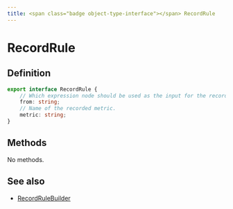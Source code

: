 ```yaml
---
title: <span class="badge object-type-interface"></span> RecordRule
---
```

# <span class="badge object-type-interface"></span> RecordRule

## Definition

```typescript
export interface RecordRule {
	// Which expression node should be used as the input for the recorded metric.
	from: string;
	// Name of the recorded metric.
	metric: string;
}

```
## Methods

No methods.
## See also

 * <span class="badge builder"></span> [RecordRuleBuilder](./builder-RecordRuleBuilder.md)
